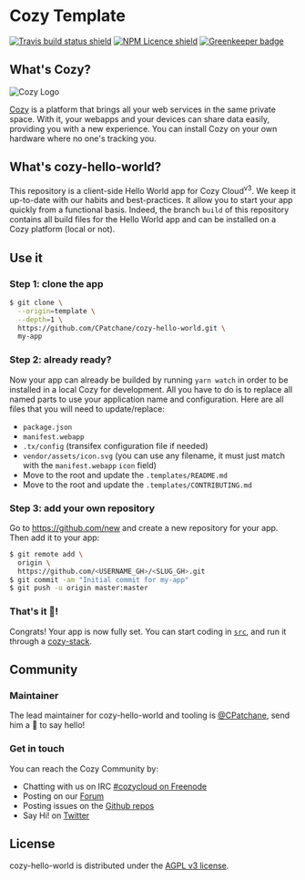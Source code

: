 Cozy Template
=============

[![Travis build status shield](https://img.shields.io/travis/cozy/<SLUG_GH>/master.svg)](https://travis-ci.org/cozy/<SLUG_GH>)
[![NPM Licence shield](https://img.shields.io/npm/l/<SLUG_NPM>.svg)](https://github.com/cozy/<SLUG_GH>/blob/master/LICENSE)
[![Greenkeeper badge](https://badges.greenkeeper.io/CPatchane/cozy-hello-world.svg)](https://greenkeeper.io/)

What's Cozy?
------------

![Cozy Logo](https://cdn.rawgit.com/cozy/cozy-guidelines/master/templates/cozy_logo_small.svg)

[Cozy] is a platform that brings all your web services in the same private space.  With it, your webapps and your devices can share data easily, providing you with a new experience. You can install Cozy on your own hardware where no one's tracking you.


What's cozy-hello-world?
---------------------

This repository is a client-side Hello World app for Cozy Cloud<sup>v3</sup>. We keep it up-to-date with our habits and best-practices. It allow you to start your app quickly from a functional basis. Indeed, the branch `build` of this repository contains all build files for the Hello World app and can be installed on a Cozy platform (local or not).


Use it
------

### Step 1: clone the app

```sh
$ git clone \
  --origin=template \
  --depth=1 \
  https://github.com/CPatchane/cozy-hello-world.git \
  my-app
```

### Step 2: already ready?

Now your app can already be builded by running `yarn watch` in order to be installed in a local Cozy for development. All you have to do is to replace all named parts to use your application name and configuration. Here are all files that you will need to update/replace:

* `package.json`
* `manifest.webapp`
* `.tx/config` (transifex configuration file if needed)
* `vendor/assets/icon.svg` (you can use any filename, it must just match with the `manifest.webapp` `icon` field)
* Move to the root and update the `.templates/README.md`
* Move to the root and update the `.templates/CONTRIBUTING.md`

### Step 3: add your own repository

Go to https://github.com/new and create a new repository for your app. Then add it to your app:

```sh
$ git remote add \
  origin \
  https://github.com/<USERNAME_GH>/<SLUG_GH>.git
$ git commit -am "Initial commit for my-app"
$ git push -u origin master:master
```

### That's it :rocket:!

Congrats! Your app is now fully set. You can start coding in [`src`](src), and run it through a [cozy-stack](https://cozy.github.io/cozy-stack/).


Community
---------

### Maintainer

The lead maintainer for cozy-hello-world and tooling is [@CPatchane](https://github.com/cpatchane), send him a :beers: to say hello!


### Get in touch

You can reach the Cozy Community by:

- Chatting with us on IRC [#cozycloud on Freenode][freenode]
- Posting on our [Forum][forum]
- Posting issues on the [Github repos][github]
- Say Hi! on [Twitter][twitter]


License
-------

cozy-hello-world is distributed under the [AGPL v3 license][agpl-3.0].


[cozy]: https://cozy.io "Cozy Cloud"
[agpl-3.0]: https://www.gnu.org/licenses/agpl-3.0.html
[freenode]: http://webchat.freenode.net/?randomnick=1&channels=%23cozycloud&uio=d4
[forum]: https://forum.cozy.io/
[github]: https://github.com/cozy/
[twitter]: https://twitter.com/mycozycloud
